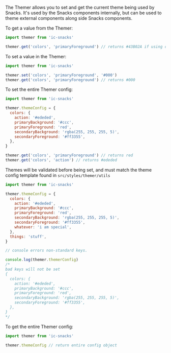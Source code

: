 The Themer allows you to set and get the current theme being used by Snacks. It's used by the Snacks components internally, but can be used to theme external components along side Snacks components.

To get a value from the Themer:
```js static
import themer from 'ic-snacks'

themer.get('colors', 'primaryForeground') // returns #43B02A if using default themer
```

To set a value in the Themer:
```js static
import themer from 'ic-snacks'

themer.set('colors', 'primaryForeground', '#000')
themer.get('colors', 'primaryForeground') // returns #000
```

To set the entire Themer config:
```js static
import themer from 'ic-snacks'

themer.themeConfig = {
  colors: {
    action: '#ededed',
    primaryBackground: '#ccc',
    primaryForeground: 'red',
    secondaryBackground: 'rgba(255, 255, 255, 5)',
    secondaryForeground: '#ff3355',
  },
}

themer.get('colors', 'primaryForeground') // returns red
themer.get('colors', 'action') // returns #ededed
```

Themes will be validated before being set, and must match the theme config template found in `src/styles/themer/utils`

```js static
import themer from 'ic-snacks'

themer.themeConfig = {
  colors: {
    action: '#ededed',
    primaryBackground: '#ccc',
    primaryForeground: 'red',
    secondaryBackground: 'rgba(255, 255, 255, 5)',
    secondaryForeground: '#ff3355',
    whatever: 'i am special',
  },
  things: 'stuff',
}

// console errors non-standard keys.

console.log(themer.themerConfig)
/*
bad keys will not be set
{
  colors: {
    action: '#ededed',
    primaryBackground: '#ccc',
    primaryForeground: 'red',
    secondaryBackground: 'rgba(255, 255, 255, 5)',
    secondaryForeground: '#ff3355',
  },
}
*/
```

To get the entire Themer config:
```js static
import themer from 'ic-snacks'

themer.themeConfig // return entire config object
```
